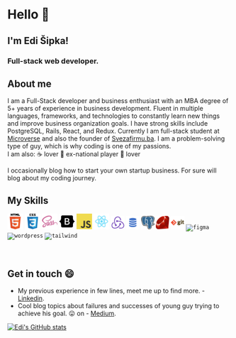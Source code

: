 # Hello :wave: 
<h2>I'm Edi Šipka! </h2>
<h3>Full-stack web developer. </h3>

## About me

I am a Full-Stack developer and business enthusiast with an MBA degree of 5+ years of experience in business development. Fluent in multiple languages, frameworks, and technologies to constantly learn new things and improve business organization goals. I have strong skills include PostgreSQL, Rails, React, and Redux.  Currently I am full-stack student at [Microverse](https://www.microverse.org) and also the founder of [Svezafirmu.ba](https://www.facebook.com/svezafirmu.ba/). I am a problem-solving type of guy, which is why coding is one of my passions. <br>
I am also: ☕ lover 🏀 ex-national player 🐶 lover

I occasionally blog how to start your own startup business. For sure will blog about my coding journey.

<div>
 <h2>My Skills</h2>
  <div>
  <code><img height="35" src="https://raw.githubusercontent.com/github/explore/80688e429a7d4ef2fca1e82350fe8e3517d3494d/topics/html/html.png"></code>
    <code><img height="35" src="https://raw.githubusercontent.com/github/explore/80688e429a7d4ef2fca1e82350fe8e3517d3494d/topics/css/css.png"></code>
    <code><img height="35" src="https://raw.githubusercontent.com/github/explore/80688e429a7d4ef2fca1e82350fe8e3517d3494d/topics/sass/sass.png"></code>
    <code><img height="35" src="https://raw.githubusercontent.com/devicons/devicon/master/icons/bootstrap/bootstrap-plain.svg" alt="bootstrap"></code>
    <code><img height="35" src="https://raw.githubusercontent.com/github/explore/80688e429a7d4ef2fca1e82350fe8e3517d3494d/topics/javascript/javascript.png"></code>
   <code><img height="35" src="https://raw.githubusercontent.com/github/explore/80688e429a7d4ef2fca1e82350fe8e3517d3494d/topics/react/react.png"></code>
    <code><img height="30" src="https://raw.githubusercontent.com/github/explore/80688e429a7d4ef2fca1e82350fe8e3517d3494d/topics/redux/redux.png"></code>
       <code><img height="30" src="https://raw.githubusercontent.com/github/explore/80688e429a7d4ef2fca1e82350fe8e3517d3494d/topics/sql/sql.png"></code>
   <code><img height="30" src="https://raw.githubusercontent.com/github/explore/80688e429a7d4ef2fca1e82350fe8e3517d3494d/topics/postgresql/postgresql.png"></code>
    <code><img height="30" src="https://raw.githubusercontent.com/github/explore/80688e429a7d4ef2fca1e82350fe8e3517d3494d/topics/ruby/ruby.png"></code>
    <code><img height="30" src="https://raw.githubusercontent.com/github/explore/80688e429a7d4ef2fca1e82350fe8e3517d3494d/topics/git/git.png"></code>
    <code><img height="35" src="https://www.vectorlogo.zone/logos/adobe_illustrator/adobe_illustrator-icon.svg" alt="figma"/></code>
    <code><img height="35" src="https://www.vectorlogo.zone/logos/wordpress/wordpress-icon.svg" alt="wordpress"/></code>
  <code><img height="35" src="https://www.vectorlogo.zone/logos/tailwindcss/tailwindcss-icon.svg" alt="tailwind"/></code>

    





    
  
  </div>
  <br/>
  </div>
</div>
<br/>



## Get in touch 😄

- My previous experience in few lines, meet me up to find more. - [Linkedin](https://www.linkedin.com/in/edi-%C5%A1ipka-5b681b202/).
- Cool blog topics about failures and successes of young guy trying to achieve his goal.
 :stuck_out_tongue: on - [Medium](https://medium.com/@edisipka).
<!---
edi-sipka/edi-sipka is a ✨ special ✨ repository because its `README.md` (this file) appears on your GitHub profile.
You can click the Preview link to take a look at your changes.
--->

[![Edi's GitHub stats](https://github-readme-stats.vercel.app/api?username=edi-sipka)](https://github.com/edi-sipka/github-readme-stats)
